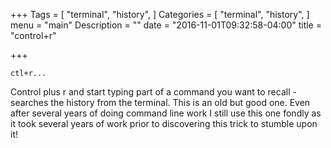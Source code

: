 +++
Tags = [
  "terminal",
  "history",
]
Categories = [
  "terminal",
  "history",
]
menu = "main"
Description = ""
date = "2016-11-01T09:32:58-04:00"
title = "control+r"

+++

```{bash}
ctl+r...
```

Control plus r and start typing part of a command you want to recall - searches the history from the terminal.  This is an old but good one.  Even after several years of doing command line work I still use this one fondly as it took several years of work prior to discovering this trick to stumble upon it!
